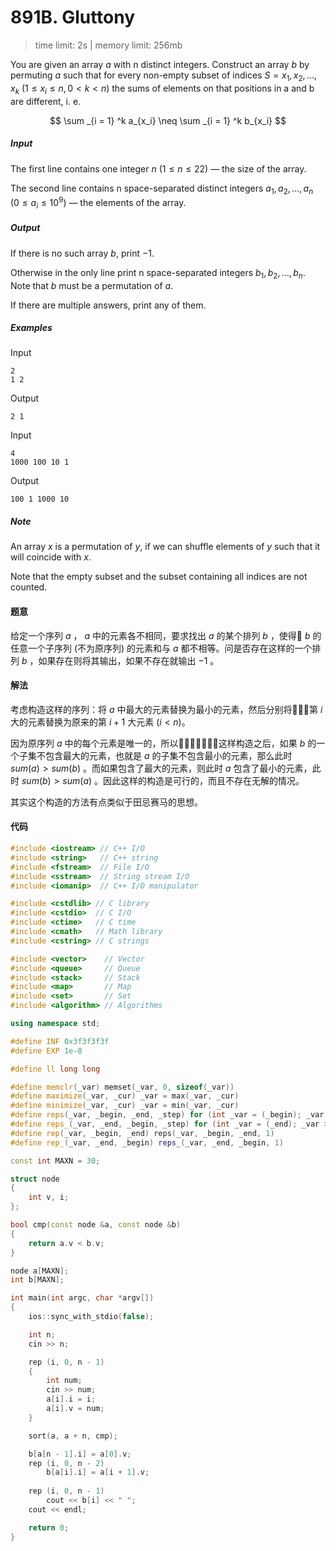 # 891B. Gluttony

> time limit: 2s | memory limit: 256mb

You are given an array $a$ with n distinct integers. Construct an array $b$ by permuting $a$ such that for every non-empty subset of indices $S = {x_1, x_2, ..., x_k}$ ($1 \leq x_i \leq n, 0 < k < n$) the sums of elements on that positions in a and b are different, i. e.

$$ \sum _{i = 1} ^k a_{x_i} \neq \sum _{i = 1} ^k b_{x_i} $$

##### Input

The first line contains one integer $n$ ($1 \leq n \leq 22$) — the size of the array.

The second line contains n space-separated distinct integers $a_1, a_2, ..., a_n$ ($0 \leq a_i \leq 10^9$) — the elements of the array.

##### Output

If there is no such array $b$, print $-1$.

Otherwise in the only line print n space-separated integers $b_1, b_2, ..., b_n$. Note that $b$ must be a permutation of $a$.

If there are multiple answers, print any of them.

##### Examples

Input
```text
2
1 2
```
Output
```text
2 1 
```

Input
```text
4
1000 100 10 1
```
Output
```text
100 1 1000 10
```

##### Note

An array $x$ is a permutation of $y$, if we can shuffle elements of $y$ such that it will coincide with $x$.

Note that the empty subset and the subset containing all indices are not counted.

#### 题意

给定一个序列 $a$ ， $a$ 中的元素各不相同，要求找出 $a$ 的某个排列 $b$ ，使得 $b$ 的任意一个子序列 (不为原序列) 的元素和与 $a$ 都不相等。问是否存在这样的一个排列 $b$ ，如果存在则将其输出，如果不存在就输出 $-1$ 。

#### 解法

考虑构造这样的序列：将 $a$ 中最大的元素替换为最小的元素，然后分别将第 $i$ 大的元素替换为原来的第 $i + 1$ 大元素 $(i < n)$。

因为原序列 $a$ 中的每个元素是唯一的，所以这样构造之后，如果 $b$ 的一个子集不包含最大的元素，也就是 $a$ 的子集不包含最小的元素，那么此时 $sum(a) > sum(b)$ 。而如果包含了最大的元素，则此时 $a$ 包含了最小的元素，此时 $sum(b) > sum(a)$ 。因此这样的构造是可行的，而且不存在无解的情况。

其实这个构造的方法有点类似于田忌赛马的思想。

#### 代码

```cpp
#include <iostream> // C++ I/O
#include <string>   // C++ string
#include <fstream>  // File I/O
#include <sstream>  // String stream I/O
#include <iomanip>  // C++ I/O manipulator

#include <cstdlib> // C library
#include <cstdio>  // C I/O
#include <ctime>   // C time
#include <cmath>   // Math library
#include <cstring> // C strings

#include <vector>    // Vector
#include <queue>     // Queue
#include <stack>     // Stack
#include <map>       // Map
#include <set>       // Set
#include <algorithm> // Algorithms

using namespace std;

#define INF 0x3f3f3f3f
#define EXP 1e-8

#define ll long long

#define memclr(_var) memset(_var, 0, sizeof(_var))
#define maximize(_var, _cur) _var = max(_var, _cur)
#define minimize(_var, _cur) _var = min(_var, _cur)
#define reps(_var, _begin, _end, _step) for (int _var = (_begin); _var <= (_end); _var += (_step))
#define reps_(_var, _end, _begin, _step) for (int _var = (_end); _var >= (_begin); _var -= (_step))
#define rep(_var, _begin, _end) reps(_var, _begin, _end, 1)
#define rep_(_var, _end, _begin) reps_(_var, _end, _begin, 1)

const int MAXN = 30;

struct node
{
    int v, i;
};

bool cmp(const node &a, const node &b)
{
    return a.v < b.v;
}

node a[MAXN];
int b[MAXN];

int main(int argc, char *argv[])
{
    ios::sync_with_stdio(false);

    int n;
    cin >> n;

    rep (i, 0, n - 1)
    {
        int num;
        cin >> num;
        a[i].i = i;
        a[i].v = num;
    }

    sort(a, a + n, cmp);

    b[a[n - 1].i] = a[0].v;
    rep (i, 0, n - 2)
        b[a[i].i] = a[i + 1].v;
    
    rep (i, 0, n - 1)
        cout << b[i] << " ";
    cout << endl;

    return 0;
}
```